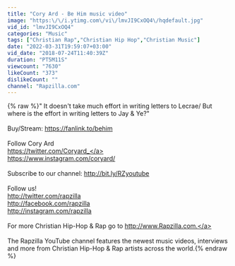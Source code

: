 ```yaml
---
title: "Cory Ard - Be Him music video"
image: "https:\/\/i.ytimg.com\/vi\/lmvJI9CxOQ4\/hqdefault.jpg"
vid_id: "lmvJI9CxOQ4"
categories: "Music"
tags: ["Christian Rap","Christian Hip Hop","Christian Music"]
date: "2022-03-31T19:59:07+03:00"
vid_date: "2018-07-24T11:40:39Z"
duration: "PT5M11S"
viewcount: "7630"
likeCount: "373"
dislikeCount: ""
channel: "Rapzilla.com"
---
```

{% raw %}&quot; It doesn't take much effort in writing letters to Lecrae/ But where is the effort in writing letters to Jay &amp; Ye?&quot;<br /><br />Buy/Stream: <a rel="nofollow" target="blank" href="https://fanlink.to/behim">https://fanlink.to/behim</a><br /><br />Follow Cory Ard<br /><a rel="nofollow" target="blank" href="https://twitter.com/Coryard_">https://twitter.com/Coryard_</a><br /><a rel="nofollow" target="blank" href="https://www.instagram.com/coryard/">https://www.instagram.com/coryard/</a><br /><br />Subscribe to our channel: <a rel="nofollow" target="blank" href="http://bit.ly/RZyoutube">http://bit.ly/RZyoutube</a><br /><br />Follow us!<br /><a rel="nofollow" target="blank" href="http://twitter.com/rapzilla">http://twitter.com/rapzilla</a> <br /><a rel="nofollow" target="blank" href="http://facebook.com/rapzilla">http://facebook.com/rapzilla</a><br /><a rel="nofollow" target="blank" href="http://instagram.com/rapzilla">http://instagram.com/rapzilla</a><br /><br />For more Christian Hip-Hop &amp; Rap go to <a rel="nofollow" target="blank" href="http://www.Rapzilla.com.">http://www.Rapzilla.com.</a><br /><br />The Rapzilla YouTube channel features the newest music videos, interviews and more from Christian Hip-Hop &amp; Rap artists across the world.{% endraw %}
